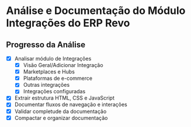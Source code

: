 # Análise e Documentação do Módulo Integrações do ERP Revo

## Progresso da Análise

- [x] Analisar módulo de Integrações
  - [x] Visão Geral/Adicionar Integração
  - [x] Marketplaces e Hubs
  - [x] Plataformas de e-commerce
  - [x] Outras integrações
  - [x] Integrações configuradas
- [x] Extrair estrutura HTML, CSS e JavaScript
- [x] Documentar fluxos de navegação e interações
- [x] Validar completude da documentação
- [x] Compactar e organizar documentação
